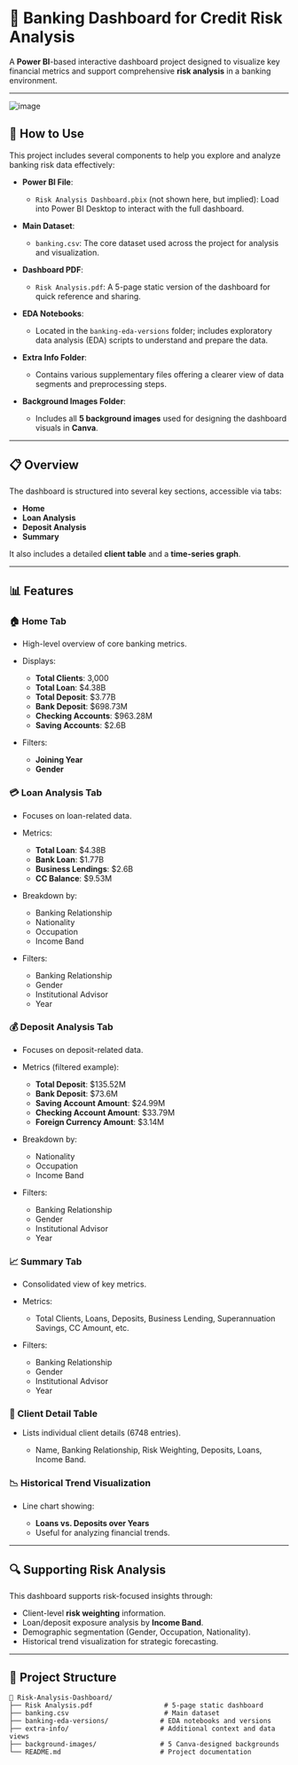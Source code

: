 
# 🏦 Banking Dashboard for Credit Risk Analysis

A **Power BI**-based interactive dashboard project designed to visualize key financial metrics and support comprehensive **risk analysis** in a banking environment.

---
![image](https://github.com/user-attachments/assets/cd547469-8a03-4856-9f7b-59010f769d1c)


## 🚀 How to Use

This project includes several components to help you explore and analyze banking risk data effectively:

* **Power BI File**:

  * `Risk Analysis Dashboard.pbix` (not shown here, but implied): Load into Power BI Desktop to interact with the full dashboard.
* **Main Dataset**:

  * `banking.csv`: The core dataset used across the project for analysis and visualization.
* **Dashboard PDF**:

  * `Risk Analysis.pdf`: A 5-page static version of the dashboard for quick reference and sharing.
* **EDA Notebooks**:

  * Located in the `banking-eda-versions` folder; includes exploratory data analysis (EDA) scripts to understand and prepare the data.
* **Extra Info Folder**:

  * Contains various supplementary files offering a clearer view of data segments and preprocessing steps.
* **Background Images Folder**:

  * Includes all **5 background images** used for designing the dashboard visuals in **Canva**.

---

## 📋 Overview

The dashboard is structured into several key sections, accessible via tabs:

* **Home**
* **Loan Analysis**
* **Deposit Analysis**
* **Summary**

It also includes a detailed **client table** and a **time-series graph**.

---

## 📊 Features

### 🏠 Home Tab

* High-level overview of core banking metrics.
* Displays:

  * **Total Clients**: 3,000
  * **Total Loan**: \$4.38B
  * **Total Deposit**: \$3.77B
  * **Bank Deposit**: \$698.73M
  * **Checking Accounts**: \$963.28M
  * **Saving Accounts**: \$2.6B
* Filters:

  * **Joining Year**
  * **Gender**

### 💳 Loan Analysis Tab

* Focuses on loan-related data.
* Metrics:

  * **Total Loan**: \$4.38B
  * **Bank Loan**: \$1.77B
  * **Business Lendings**: \$2.6B
  * **CC Balance**: \$9.53M
* Breakdown by:

  * Banking Relationship
  * Nationality
  * Occupation
  * Income Band
* Filters:

  * Banking Relationship
  * Gender
  * Institutional Advisor
  * Year

### 💰 Deposit Analysis Tab

* Focuses on deposit-related data.
* Metrics (filtered example):

  * **Total Deposit**: \$135.52M
  * **Bank Deposit**: \$73.6M
  * **Saving Account Amount**: \$24.99M
  * **Checking Account Amount**: \$33.79M
  * **Foreign Currency Amount**: \$3.14M
* Breakdown by:

  * Nationality
  * Occupation
  * Income Band
* Filters:

  * Banking Relationship
  * Gender
  * Institutional Advisor
  * Year

### 📈 Summary Tab

* Consolidated view of key metrics.
* Metrics:

  * Total Clients, Loans, Deposits, Business Lending, Superannuation Savings, CC Amount, etc.
* Filters:

  * Banking Relationship
  * Gender
  * Institutional Advisor
  * Year

### 👤 Client Detail Table

* Lists individual client details (6748 entries).

  * Name, Banking Relationship, Risk Weighting, Deposits, Loans, Income Band.

### 📉 Historical Trend Visualization

* Line chart showing:

  * **Loans vs. Deposits over Years**
  * Useful for analyzing financial trends.

---

## 🔍 Supporting Risk Analysis

This dashboard supports risk-focused insights through:

* Client-level **risk weighting** information.
* Loan/deposit exposure analysis by **Income Band**.
* Demographic segmentation (Gender, Occupation, Nationality).
* Historical trend visualization for strategic forecasting.

---

## 📂 Project Structure

```
📁 Risk-Analysis-Dashboard/
├── Risk Analysis.pdf                  # 5-page static dashboard
├── banking.csv                        # Main dataset
├── banking-eda-versions/             # EDA notebooks and versions
├── extra-info/                       # Additional context and data views
├── background-images/                # 5 Canva-designed backgrounds
└── README.md                         # Project documentation
```
